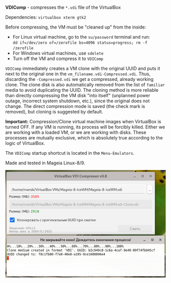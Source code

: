 **VDIComp** - compresses the `*.vdi` file of the VirtualBox

Dependencies: `virtualbox xterm gtk2`

Before compressing, the VM must be "cleaned up" from the inside:
- For Linux virtual machine, go to the `su/password` terminal and run:  
`dd if=/dev/zero of=/zerofile bs=4096 status=progress; rm -f /zerofile`
- For Windows virtual machines, use `sdelete`
- Turn off the VM and compress it to `VDIComp`

`VDIComp` immediately creates a VM clone with the original UUID and puts it next to the original one in the `vm_filename.vdi-Compressed.vdi`. Thus, discarding the `-Compressed.vdi` we get a compressed, already working clone. The clone disk is also automatically removed from the list of `familiar` media to avoid duplicating the UUID. The cloning method is more reliable than directly compressing the VM disk "into itself" (unplanned power outage, incorrect system shutdown, etc.), since the original does not change. The direct compression mode is saved (the check mark is removed), but cloning is suggested by default.

**Important:** Compression/Clone virtual machine images when VirtualBox is turned OFF. If any VM is running, its process will be forcibly killed. Either we are working with a loaded VM, or we are working with disks. These processes are mutually exclusive, which is absolutely true according to the logic of VirtualBox.

The `VDIComp` startup shortcut is located in the `Menu-Emulators`.

Made and tested in Mageia Linux-8/9.

![](https://github.com/AKotov-dev/vdicomp/blob/main/ScreenShot.png)
